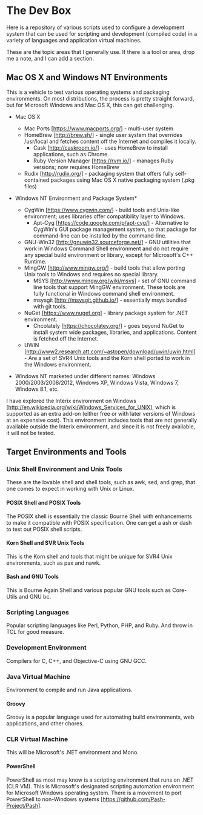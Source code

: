 # The Dev Box

Here is a repository of various scripts used to configure a development system that can be used for scripting and development (compiled code) in a variety of languages and application virtual machines.

These are the topic areas that I generally use.  If there is a tool or area, drop me a note, and I can add a section.

## Mac OS X and Windows NT Environments

This is a vehicle to test various operating systems and packaging environments.  On most distributions, the process is pretty straight forward, but for Microsoft Windows and Mac OS X, this can get challenging.  


* Mac OS X
  * Mac Ports [https://www.macports.org/] - multi-user system 
  * HomeBrew [http://brew.sh/] - single user system that overrides /usr/local and fetches content off the Internet and compiles it locally.
    * Cask [http://caskroom.io/] - uses HomeBrew to install applications, such as Chrome.
    * Ruby Version Manager [https://rvm.io/] - manages Ruby versions; now requires HomeBrew 
  * Rudix [http://rudix.org/] - packaging system that offers fully self-contained packages using Mac OS X native packaging system (.pkg files)
* Windows NT Environment and Package System* 
  * CygWin [https://www.cygwin.com/] - build tools and Unix-like environment; uses libraries offer compatibility layer to Windows.
    * Apt-Cyg [https://code.google.com/p/apt-cyg/] - Alternative to CygWin's GUI package management system, so that package for command-line can be installed by the command-line.
  * GNU-Win32 [http://gnuwin32.sourceforge.net/] - GNU utilities that work in Windows Command Shell environment and do not require any special build environment or library, except for Microsoft's C++ Runtime.
  * MingGW [http://www.mingw.org/] - build tools that allow porting Unix tools to Windows and requires no special library.
    * MSYS [http://www.mingw.org/wiki/msys] - set of GNU command line tools that support MingGW environment.  These tools are fully functional in Windows command shell environment.
    * msysgit [http://msysgit.github.io/] - essentially msys bundled with git tools.
  * NuGet [https://www.nuget.org] - library package system for .NET environment.
    * Chcolately [https://chocolatey.org/] - goes beyond NuGet to install system wide packages, libraries, and applications.  Content is fetched off the Internet.
  * UWIN [http://www2.research.att.com/~astopen/download/uwin/uwin.html] - Are a set of SVR4 Unix tools and the Korn shell ported to work in the Windows environment.
   
* Windows NT marketed under different names: Windows 2000/2003/2008/2012, Windows XP, Windows Vista, Windows 7, Windows 8.1, etc. 

I have explored the Interix environment on Windows [http://en.wikipedia.org/wiki/Windows_Services_for_UNIX], which is supported as an extra add-on (either free or with later versions of Windows at an expensive cost).  This environment includes tools that are not generally available outside the Interix environment, and since it is not freely available, it will not be tested.

## Target Environments and Tools

### Unix Shell Environment and Unix Tools

These are the lovable shell and shell tools, such as awk, sed, and grep, that one comes to expect in working with Unix or Linux.  

#### POSIX Shell and POSIX Tools

The POSIX shell is essentially the classic Bourne Shell with enhancements to make it compatible with POSIX specification.  One can get a ash or dash to test out POSIX shell scripts.  

#### Korn Shell and SVR Unix Tools

This is the Korn shell and tools that might be unique for SVR4 Unix environments, such as pax and nawk.  

#### Bash and GNU Tools

This is Bourne Again Shell and various popular GNU tools such as Core-Utils and GNU bc.  

### Scripting Languages

Popular scripting languages like Perl, Python, PHP, and Ruby.  And throw in TCL for good measure.

### Development Environment

Compilers for C, C++, and Objective-C using GNU GCC.

### Java Virtual Machine

Environment to compile and run Java applications.

#### Groovy

Groovy is a popular language used for automating build environments, web applications, and other chores.

### CLR Virtual Machine

This will be Microsoft's .NET environment and Mono.

#### PowerShell

PowerShell as most may know is a scripting environment that runs on .NET (CLR VM).  This is Microsoft's designated scripting automation environment for Microsoft Windows operating system.  There is a movement to port PowerShell to non-Windows systems [https://github.com/Pash-Project/Pash].